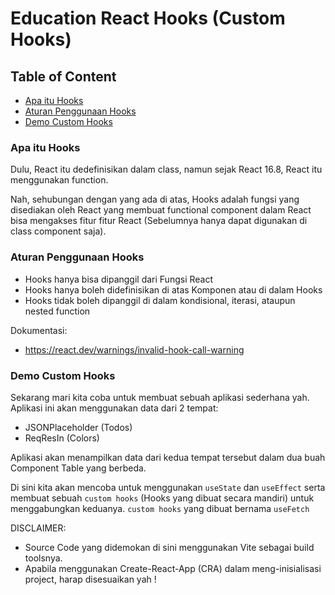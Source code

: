 # Education React Hooks (Custom Hooks)

## Table of Content

- [Apa itu Hooks](#apa-itu-hooks)
- [Aturan Penggunaan Hooks](#aturan-penggunaan-hooks)
- [Demo Custom Hooks](#demo-custom-hooks)

### Apa itu Hooks

Dulu, React itu dedefinisikan dalam class, namun sejak React 16.8, React itu menggunakan function.

Nah, sehubungan dengan yang ada di atas, Hooks adalah fungsi yang disediakan oleh React yang membuat functional component dalam React bisa mengakses fitur fitur React (Sebelumnya hanya dapat digunakan di class component saja).

### Aturan Penggunaan Hooks

- Hooks hanya bisa dipanggil dari Fungsi React
- Hooks hanya boleh didefinisikan di atas Komponen atau di dalam Hooks
- Hooks tidak boleh dipanggil di dalam kondisional, iterasi, ataupun nested function

Dokumentasi:

- https://react.dev/warnings/invalid-hook-call-warning

### Demo Custom Hooks

Sekarang mari kita coba untuk membuat sebuah aplikasi sederhana yah. Aplikasi ini akan menggunakan data dari 2 tempat:

- JSONPlaceholder (Todos)
- ReqResIn (Colors)

Aplikasi akan menampilkan data dari kedua tempat tersebut dalam dua buah Component Table yang berbeda.

Di sini kita akan mencoba untuk menggunakan `useState` dan `useEffect` serta membuat sebuah `custom hooks` (Hooks yang dibuat secara mandiri) untuk menggabungkan keduanya. `custom hooks` yang dibuat bernama `useFetch`

DISCLAIMER:

- Source Code yang didemokan di sini menggunakan Vite sebagai build toolsnya.
- Apabila menggunakan Create-React-App (CRA) dalam meng-inisialisasi project, harap disesuaikan yah !
